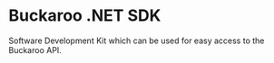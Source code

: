 ﻿Buckaroo .NET SDK
=============

Software Development Kit which can be used for easy access to the Buckaroo API. 